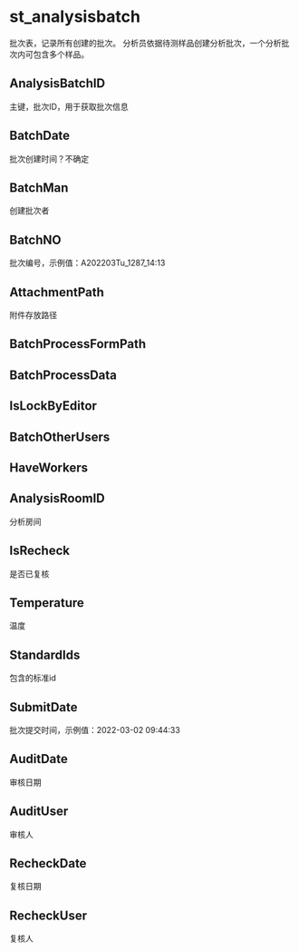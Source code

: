 # st_analysisbatch

批次表，记录所有创建的批次。
分析员依据待测样品创建分析批次，一个分析批次内可包含多个样品。

## AnalysisBatchID

主键，批次ID，用于获取批次信息

## BatchDate

批次创建时间？不确定

## BatchMan

创建批次者

## BatchNO

批次编号，示例值：A202203Tu_1287_14:13

## AttachmentPath

附件存放路径

## BatchProcessFormPath

## BatchProcessData

## IsLockByEditor

## BatchOtherUsers

## HaveWorkers

## AnalysisRoomID

分析房间

## IsRecheck

是否已复核

## Temperature

温度

## StandardIds

包含的标准id

## SubmitDate

批次提交时间，示例值：2022-03-02 09:44:33

## AuditDate

审核日期

## AuditUser

审核人

## RecheckDate

复核日期

## RecheckUser

复核人
